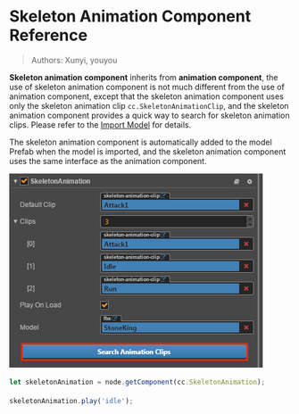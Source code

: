 # Skeleton Animation Component Reference

> Authors: Xunyi, youyou

**Skeleton animation component** inherits from **animation component**, the use of skeleton animation component is not much different from the use of animation component, except that the skeleton animation component uses only the skeleton animation clip `cc.SkeletonAnimationClip`, and the skeleton animation component provides a quick way to search for skeleton animation clips. Please refer to the [Import Model](import-model.md) for details.

The skeleton animation component is automatically added to the model Prefab when the model is imported, and the skeleton animation component uses the same interface as the animation component.

![skeleton-animation](img/search-skeleton-animation.png)

```js
let skeletonAnimation = node.getComponent(cc.SkeletonAnimation);

skeletonAnimation.play('idle');
```
